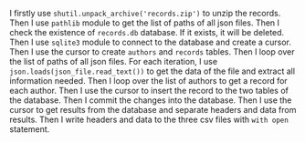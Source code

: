 I firstly use `shutil.unpack_archive('records.zip')` to unzip the records. Then I use `pathlib` module to get the list of paths of all json files. Then I check the existence of `records.db` database. If it exists, it will be deleted. Then I use `sqlite3` module to connect to the database and create a cursor. Then I use the cursor to create `authors` and `records` tables. Then I loop over the list of paths of all json files. For each iteration, I use `json.loads(json_file.read_text())` to get the data of the file and extract all information needed. Then I loop over the list of authors to get a record for each author. Then I use the cursor to insert the record to the two tables of the database. Then I commit the changes into the database. Then I use the cursor to get results from the database and separate headers and data from results. Then I write headers and data to the three csv files with `with open` statement.

